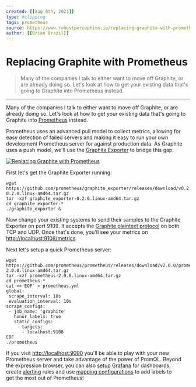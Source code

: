 ```yaml
---
created: [[Aug 8th, 2021]]
type: #clipping
tags: prometheus 
source: https://www.robustperception.io/replacing-graphite-with-prometheus
author: [[Brian Brazil]] 
---
```

# Replacing Graphite with Prometheus

> Many of the companies I talk to either want to move off Graphite, or are already doing so. Let's look at how to get your existing data that's going to Graphite into Prometheus instead.

---
Many of the companies I talk to either want to move off Graphite, or are already doing so. Let's look at how to get your existing data that's going to Graphite into [Prometheus](https://prometheus.io/) instead.

Prometheus uses an advanced pull model to collect metrics, allowing for easy detection of failed servers and making it easy to run your own development Prometheus server for against production data. As Graphite uses a push model, we'll use the [Graphite Exporter](https://github.com/prometheus/graphite_exporter) to bridge this gap.

[![Replacing Graphite with Prometheus](http://www.robustperception.io/wp-content/uploads/2015/11/Replacing-Graphite-with-Prometheus.png)](http://www.robustperception.io/wp-content/uploads/2015/11/Replacing-Graphite-with-Prometheus.png)

First let's get the Graphite Exporter running:
```shell
wget https://github.com/prometheus/graphite_exporter/releases/download/v0.2.0/graphite_exporter-0.2.0.linux-amd64.tar.gz
tar -xzf graphite_exporter-0.2.0.linux-amd64.tar.gz
cd graphite_exporter-*
./graphite_exporter &
```
Now change your existing systems to send their samples to the Graphite Exporter on port 9109. It accepts the [Graphite plaintext protocol](http://graphite.readthedocs.org/en/latest/feeding-carbon.html#the-plaintext-protocol) on both TCP and UDP. Once that's done, you'll see your metrics on [http://localhost:9108/metrics](http://localhost:9108/metrics).

Next let's setup a quick Prometheus server:
```shell
wget https://github.com/prometheus/prometheus/releases/download/v2.0.0/prometheus-2.0.0.linux-amd64.tar.gz
tar -xzf prometheus-2.0.0.linux-amd64.tar.gz
cd prometheus-*
cat <<'EOF' > prometheus.yml
global:
 scrape_interval: 10s
 evaluation_interval: 10s
scrape_configs:
 - job_name: 'graphite'
   honor_labels: true
   static_configs:
    - targets:
      - localhost:9108
EOF
./prometheus
```
If you visit [http://localhost:9090](http://localhost:9090/) you'll be able to play with your new Prometheus server and take advantage of the power of PromQL. Beyond the expression browser, you can also [setup Grafana](http://www.robustperception.io/setting-up-grafana-for-prometheus/) for dashboards, create [alerting](http://www.robustperception.io/alerting-on-down-instances/) rules and use [mapping configurations](https://github.com/prometheus/graphite_exporter#metric-mapping-and-configuration) to add labels to get the most out of Prometheus!
